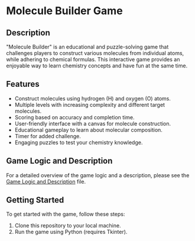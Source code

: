 # Molecule Builder Game

## Description
"Molecule Builder" is an educational and puzzle-solving game that challenges players to construct various molecules from individual atoms, while adhering to chemical formulas. This interactive game provides an enjoyable way to learn chemistry concepts and have fun at the same time.

## Features
- Construct molecules using hydrogen (H) and oxygen (O) atoms.
- Multiple levels with increasing complexity and different target molecules.
- Scoring based on accuracy and completion time.
- User-friendly interface with a canvas for molecule construction.
- Educational gameplay to learn about molecular composition.
- Timer for added challenge.
- Engaging puzzles to test your chemistry knowledge.

## Game Logic and Description
For a detailed overview of the game logic and a description, please see the [Game Logic and Description](GAME_LOGIC_AND_DESCRIPTION.md) file.

## Getting Started
To get started with the game, follow these steps:

1. Clone this repository to your local machine.
2. Run the game using Python (requires Tkinter).


